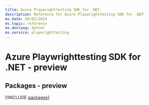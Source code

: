 ```yaml
---
title: Azure Playwrighttesting SDK for .NET
description: Reference for Azure Playwrighttesting SDK for .NET
ms.date: 04/02/2024
ms.topic: reference
ms.devlang: dotnet
ms.service: playwrighttesting
---
```

# Azure Playwrighttesting SDK for .NET - preview
## Packages - preview
[!INCLUDE [packages](playwrighttesting-index.md)]